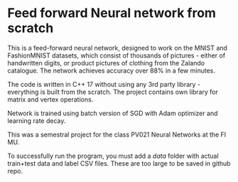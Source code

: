 # Feed forward Neural network from scratch

This is a feed-forward neural network, designed to work on the MNIST and FashionMNIST datasets, which consist of thousands of pictures - either of handwritten digits, or product pictures of clothing from the Zalando catalogue. The network achieves accuracy over 88% in a few minutes.

The code is written in C++ 17 without using any 3rd party library - everything is built from the scratch. The project contains own library for matrix and vertex operations.

Network is trained using batch version of SGD with Adam optimizer and learning rate decay.

This was a semestral project for the class PV021 Neural Networks at the FI MU.

To successfully run the program, you must add a *data* folder with actual train+test data and label CSV files. These are too large to be saved in github repo.
